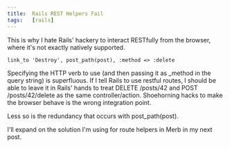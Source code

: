 ```yaml
---
title:  Rails REST Helpers Fail
tags:   [rails]
---
```


This is why I hate Rails' hackery to interact RESTfully from the browser, where it's not exactly natively supported.

    link_to 'Destroy', post_path(post), :method => :delete

Specifying the HTTP verb to use (and then passing it as _method in the query string) is superfluous.  If I tell Rails to use restful routes, I should be able to leave it in Rails' hands to treat DELETE /posts/42 and POST /posts/42/delete as the same controller/action.  Shoehorning hacks to make the browser behave is the wrong integration point.

Less so is the redundancy that occurs with post_path(post).

I'll expand on the solution I'm using for route helpers in Merb in my next post.


